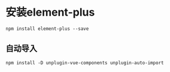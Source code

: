 # 安装element-plus
`npm install element-plus --save`

## 自动导入
`npm install -D unplugin-vue-components unplugin-auto-import`
